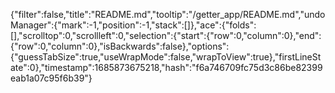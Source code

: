 {"filter":false,"title":"README.md","tooltip":"/getter_app/README.md","undoManager":{"mark":-1,"position":-1,"stack":[]},"ace":{"folds":[],"scrolltop":0,"scrollleft":0,"selection":{"start":{"row":0,"column":0},"end":{"row":0,"column":0},"isBackwards":false},"options":{"guessTabSize":true,"useWrapMode":false,"wrapToView":true},"firstLineState":0},"timestamp":1685873675218,"hash":"f6a746709fc75d3c86be82399eab1a07c95f6b39"}